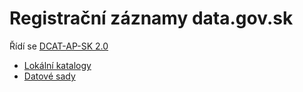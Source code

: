 # Registrační záznamy data.gov.sk

Řídí se [DCAT-AP-SK 2.0](https://jakub.xn--klmek-0sa.com/dcat-ap-sk-2.0/)

- [Lokální katalogy](lkody)
- [Datové sady](datasety)